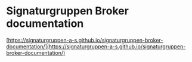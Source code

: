 # Signaturgruppen Broker documentation

[https://signaturgruppen-a-s.github.io/signaturgruppen-broker-documentation/](https://signaturgruppen-a-s.github.io/signaturgruppen-broker-documentation/)
